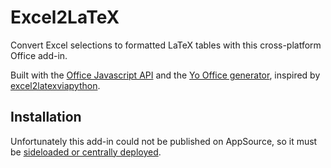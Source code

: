 # Excel2LaTeX

Convert Excel selections to formatted LaTeX tables with this cross-platform Office add-in.

Built with the [Office Javascript API](https://docs.microsoft.com/en-us/javascript/api/excel?view=excel-js-1.11) and the [Yo Office generator](https://github.com/OfficeDev/generator-office), inspired by [excel2latexviapython](https://github.com/michaelkirker/excel2latexviapython).

## Installation

Unfortunately this add-in could not be published on AppSource, so it must be [sideloaded or centrally deployed](https://docs.microsoft.com/en-us/office/dev/add-ins/publish/publish).
